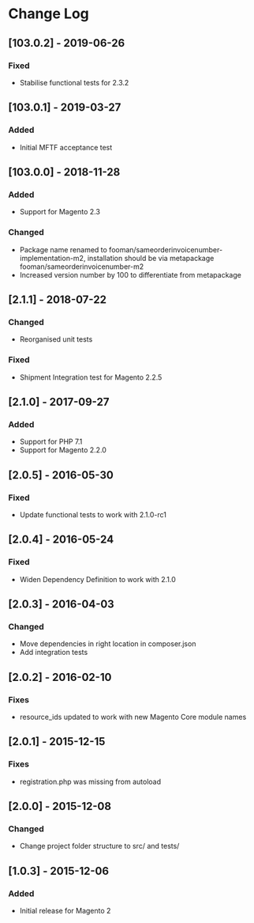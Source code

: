 # Change Log

## [103.0.2] - 2019-06-26
### Fixed
- Stabilise functional tests for 2.3.2

## [103.0.1] - 2019-03-27
### Added
- Initial MFTF acceptance test

## [103.0.0] - 2018-11-28
### Added
- Support for Magento 2.3
### Changed
- Package name renamed to fooman/sameorderinvoicenumber-implementation-m2, installation should be via metapackage fooman/sameorderinvoicenumber-m2
- Increased version number by 100 to differentiate from metapackage

## [2.1.1] - 2018-07-22
### Changed
- Reorganised unit tests
### Fixed
- Shipment Integration test for Magento 2.2.5

## [2.1.0] - 2017-09-27
### Added
- Support for PHP 7.1
- Support for Magento 2.2.0

## [2.0.5] - 2016-05-30
### Fixed
- Update functional tests to work with 2.1.0-rc1

## [2.0.4] - 2016-05-24
### Fixed
- Widen Dependency Definition to work with 2.1.0

## [2.0.3] - 2016-04-03
### Changed
- Move dependencies in right location in composer.json
- Add integration tests

## [2.0.2] - 2016-02-10
### Fixes
- resource_ids updated to work with new Magento Core module names

## [2.0.1] - 2015-12-15
### Fixes
- registration.php was missing from autoload

## [2.0.0] - 2015-12-08
### Changed
- Change project folder structure to src/ and tests/

## [1.0.3] - 2015-12-06
### Added
- Initial release for Magento 2
